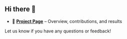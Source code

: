 ## Hi there 👋

* 🔗 **[Project Page](https://prompt2auto.github.io)** – Overview, contributions, and results

Let us know if you have any questions or feedback!

<!--
**SafeFlowMatching/SafeFlowMatching** is a ✨ _special_ ✨ repository because its `README.md` (this file) appears on your GitHub profile.

Here are some ideas to get you started:

- 🔭 I’m currently working on ...
- 🌱 I’m currently learning ...
- 👯 I’m looking to collaborate on ...
- 🤔 I’m looking for help with ...
- 💬 Ask me about ...
- 📫 How to reach me: ...
- 😄 Pronouns: ...
- ⚡ Fun fact: ...
-->
